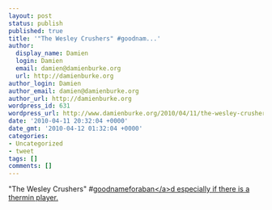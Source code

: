 ```yaml
---
layout: post
status: publish
published: true
title: '"The Wesley Crushers" #goodnam...'
author:
  display_name: Damien
  login: Damien
  email: damien@damienburke.org
  url: http://damienburke.org
author_login: Damien
author_email: damien@damienburke.org
author_url: http://damienburke.org
wordpress_id: 631
wordpress_url: http://www.damienburke.org/2010/04/11/the-wesley-crushers-goodnam/
date: '2010-04-11 20:32:04 +0000'
date_gmt: '2010-04-12 01:32:04 +0000'
categories:
- Uncategorized
- tweet
tags: []
comments: []
---
```

<p>"The Wesley Crushers" #<a href="http:&#47;&#47;search.twitter.com&#47;search?q=%23goodnameforaban" class="aktt_hashtag">goodnameforaban<&#47;a>d especially if there is a thermin player.</p>
